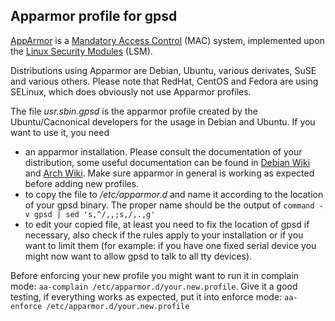 ## Apparmor profile for gpsd

[AppArmor](https://en.wikipedia.org/wiki/AppArmor "wikipedia:AppArmor") is a [Mandatory Access Control](https://wiki.archlinux.org/index.php/Mandatory_Access_Control "Mandatory Access Control") (MAC) system, implemented upon the [Linux Security Modules](https://en.wikipedia.org/wiki/Linux_Security_Modules "wikipedia:Linux Security Modules") (LSM).

Distributions using Apparmor are Debian, Ubuntu, various derivates, SuSE and various others. Please note that RedHat, CentOS and Fedora are using SELinux, which does obviously not use Apparmor profiles.

The file *usr.sbin.gpsd* is the apparmor profile created by the Ubuntu/Cacnonical developers for the usage in Debian and Ubuntu. If you want to use it, you need

 - an apparmor installation. Please consult the documentation of your distribution, some useful documentation can be found in [Debian Wiki](https://wiki.debian.org/AppArmor/HowToUse) and [Arch Wiki](https://wiki.archlinux.org/index.php/AppArmor). Make sure apparmor in general is working as expected before adding new profiles.
 - to copy the file to */etc/apparmor.d* and name it according to the location of your gpsd binary. The proper name should be the output of `command -v gpsd | sed 's,^/,,;s,/,.,g'`
 - to edit your copied file, at least you need to fix the location of gpsd if necessary, also check if the rules apply to your installation or if you want to limit them (for example: if you have one fixed serial device you might now want to allow gpsd to talk to all tty devices).

Before enforcing your new profile you might want to run it in complain mode: `aa-complain /etc/apparmor.d/your.new.profile`. Give it a good testing, if everything works as expected, put it into enforce mode: `aa-enforce /etc/apparmor.d/your.new.profile`
